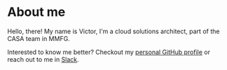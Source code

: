 # About me

Hello, there! My name is Victor, I'm a cloud solutions architect, part of the CASA team in MMFG.

Interested to know me better? Checkout my [personal GitHub profile](https://github.com/vtstanescu) or reach out to me in [Slack](https://massmutual.enterprise.slack.com/team/U05H625M30V).
